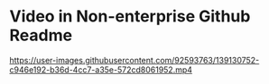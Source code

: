 # Video in Non-enterprise Github Readme

https://user-images.githubusercontent.com/92593763/139130752-c946e192-b36d-4cc7-a35e-572cd8061952.mp4
